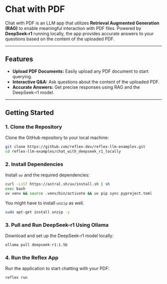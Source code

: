 # Chat with PDF  

Chat with PDF is an LLM app that utilizes **Retrieval Augmented Generation (RAG)** to enable meaningful interaction with PDF files. Powered by **DeepSeek-r1** running locally, the app provides accurate answers to your questions based on the content of the uploaded PDF.  

---

## Features  
- **Upload PDF Documents:** Easily upload any PDF document to start querying.  
- **Interactive Q&A:** Ask questions about the content of the uploaded PDF.  
- **Accurate Answers:** Get precise responses using RAG and the DeepSeek-r1 model.  

---

## Getting Started  

### 1. Clone the Repository  
Clone the GitHub repository to your local machine:  
```bash  
git clone https://github.com/reflex-dev/reflex-llm-examples.git  
cd reflex-llm-examples/chat_with_deepseek_r1_locally
```  

### 2. Install Dependencies  
Install `uv` and the required dependencies:  
```bash  
curl -LsSf https://astral.sh/uv/install.sh | sh
exec bash
uv venv && source .venv/bin/activate && uv pip sync pyproject.toml
```  

You might have to install `unzip` as well.
```bash
sudo apt-get install unzip -y
```

### 3. Pull and Run DeepSeek-r1 Using Ollama  
Download and set up the DeepSeek-r1 model locally:  
```bash  
ollama pull deepseek-r1:1.5b
```  

### 4. Run the Reflex App  
Run the application to start chatting with your PDF:  
```bash  
reflex run  
```  